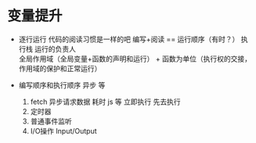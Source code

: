 #  变量提升

- 逐行运行
    代码的阅读习惯是一样的吧 编写+阅读 == 运行顺序（有时？）
    执行栈  运行的负责人  
    全局作用域（全局变量+函数的声明和运行） +  函数为单位（执行权的交接，作用域的保护和正常运行）

- 编写顺序和执行顺序
    异步  等
    1. fetch  异步请求数据
        耗时  js   等
        立即执行   先去执行   
    2. 定时器 
    3. 普通事件监听  
    4. I/O操作  Input/Output
          
